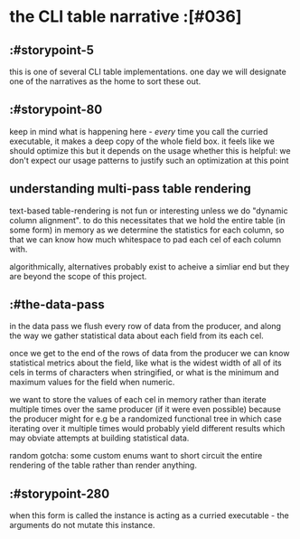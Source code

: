 # the CLI table narrative :[#036]

## :#storypoint-5

this is one of several CLI table implementations. one day we will designate
one of the narratives as the home to sort these out.



## :#storypoint-80

keep in mind what is happening here - *every* time you call the curried
executable, it makes a deep copy of the whole field box. it feels like we
should optimize this but it depends on the usage whether this is helpful: we
don't expect our usage patterns to justify such an optimization at this point



## understanding multi-pass table rendering

text-based table-rendering is not fun or interesting unless we do
"dynamic column alignment". to do this necessitates that we hold the entire
table (in some form) in memory as we determine the statistics for each column,
so that we can know how much whitespace to pad each cel of each column with.

algorithmically, alternatives probably exist to acheive a simliar end but they
are beyond the scope of this project.



## :#the-data-pass

in the data pass we flush every row of data from the producer, and along
the way we gather statistical data about each field from its each cel.

once we get to the end of the rows of data from the producer we can
know statistical metrics about the field, like what is the widest width
of all of its cels in terms of characters when stringified, or what is
the minimum and maximum values for the field when numeric.

we want to store the values of each cel in memory rather than iterate multiple
times over the same producer (if it were even possible) because the producer
might for e.g be a randomized functional tree in which case iterating over
it multiple times would probably yield different results which may obviate
attempts at building statistical data.

random gotcha: some custom enums want to short circuit the entire rendering of
the table rather than render anything.


## :#storypoint-280

when this form is called the instance is acting as a curried executable - the
arguments do not mutate this instance.
